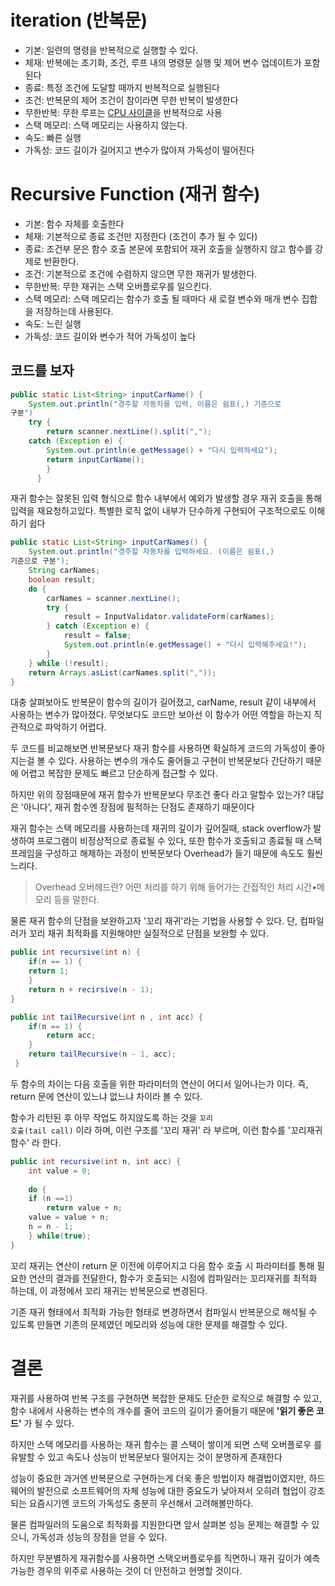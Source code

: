 # iteration (반복문)
- 기본: 일련의 명령을 반복적으로 실행할 수 있다.
- 체재: 반복에는 초기화, 조건, 루프 내의 명령문 실행 및 제어 변수 
업데이트가 포함된다
- 종료: 특정 조건에 도달할 때까지 반복적으로 실행된다
- 조건: 반복문의 제어 조건이 참이라면 무한 반복이 발생한다
- 무한반복: 무한 루프는 [CPU 사이클](https://gamedevlog.tistory.com/71)을 
반복적으로 사용
- 스택 메모리: 스택 메모리는 사용하지 않는다.
- 속도: 빠른 실행
- 가독성: 코드 길이가 길어지고 변수가 많아져 가독성이 떨어진다

# Recursive Function (재귀 함수)
- 기본: 함수 자체를 호출한다
- 체재: 기본적으로 종료 조건만 지정한다 (조건이 추가 될 수 있다)
- 종료: 조건부 문은 함수 호출 본문에 포함되어 재귀 호출을 실행하지 않고 
함수를 강제로 반환한다.
- 조건: 기본적으로 조건에 수렴하지 않으면 무한 재귀가 발생한다.
- 무한반복: 무한 재귀는 스택 오버플로우를 일으킨다.
- 스택 메모리: 스택 메모리는 함수가 호출 될 때마다 새 로컬 변수와 매개 
변수 집합을 저장하는데 사용된다.
- 속도: 느린 실행
- 가독성: 코드 길이와 변수가 적어 가독성이 높다

## 코드를 보자
```java
public static List<String> inputCarName() {
	System.out.println("경주할 자동차를 입력, 이름은 쉼표(,) 기준으로 
구분")
    try {
    	return scanner.nextLine().split(",");
    catch (Exception e) {
    	System.out.println(e.getMessage() + "다시 입력하세요");
        return inputCarName();
        }
      }    
```

재귀 함수는 잘못된 입력 형식으로 함수 내부에서 예외가 발생할 경우 재귀 
호출을 통해 입력을 재요청하고있다.
특별한 로직 없이 내부가 단수하게 구현되어 구조적으로도 이해하기 쉽다

```java
public static List<String> inputCarNames() {
    System.out.println("경주할 자동차를 입력하세요. (이름은 쉼표(,) 
기준으로 구분");
    String carNames;
    boolean result;
    do {
        carNames = scanner.nextLine();
        try {
            result = InputValidator.validateForm(carNames);
        } catch (Exception e) {
            result = false;
            System.out.println(e.getMessage() + "다시 입력해주세요!");
        }
    } while (!result);
    return Arrays.asList(carNames.split(","));
}
```

대충 살펴보아도 반복문이 함수의 길이가 길어졌고, carName, result 같이 
내부에서 사용하는 변수가 많아졌다.
무엇보다도 코드만 보아선 이 함수가 어떤 역할을 하는지 직관적으로 파악하기 
어렵다.

두 코드를 비교해보면 반복문보다 재귀 함수를 사용하면 확실하게 코드의 
가독성이 좋아지는걸 볼 수 있다.
사용하는 변수의 개수도 줄어들고 구현이 반복문보다 간단하기 때문에 어렵고 
복잡한 문제도 빠르고 단순하게 접근할 수 있다.

하지만 위의 장점때문에 재귀 함수가 반복문보다 무조건 좋다 라고 말할수 
있는가?
대답은 '아니다', 재귀 함수엔 장점에 필적하는 단점도 존재하기 때문이다

재귀 함수는 스택 메모리를 사용하는데 재귀의 깊이가 깊어질때, stack 
overflow가 발생하여 프로그램이 비정상적으로 종료될 수 있다, 또한 함수가 
호출되고 종료될 때 스택 프레임을 구성하고 해제하는 과정이 반복문보다 
Overhead가 들기 때문에 속도도 훨씬 느리다.

> Overhead
오버헤드란? 어떤 처리를 하기 위해 들어가는 간접적인 처리 시간•메모리 등을 
말한다.

물론 재귀 함수의 단점을 보완하고자 '꼬리 재귀'라는 기법을 사용할 수 있다.
단, 컴파일러가 꼬리 재귀 최적화를 지원해야만 실질적으로 단점을 보완할 수 
있다.

```java
public int recursive(int n) {
	if(n == 1) {
    return 1;
    }
    return n + recirsive(n - 1);
}

public int tailRecursive(int n , int acc) {
	if(n == 1) {
    	return acc;
    }
    return tailRecursive(n - 1, acc);
 }
```
두 함수의 차이는 다음 호출을 위한 파라미터의 연산이 어디서 일어나는가 
이다.
즉, return 문에 연산이 있느냐 없느냐 차이라 볼 수 있다.

함수가 리턴된 후 아무 작업도 하지않도록 하는 것을 <code>꼬리 호출(tail 
call)</code>
이라 하며, 이런 구조를 '꼬리 재귀' 라 부르며, 이런 함수를 '꼬리재귀함수' 
라 한다.

```java
public int recursive(int n, int acc) {
	int value = 0;
    
    do {
    if (n ==1)
        return value + n;
    value = value + n;
    n = n - 1;
    } while(true);
}
```
꼬리 재귀는 연산이 return 문 이전에 이루어지고 다음 함수 호출 시 
파라미터를 통해 필요한 연산의 결과를 전달한다, 함수가 호출되는 시점에 
컴파일러는 꼬리재귀를 최적화 하는데, 이 과정에서 꼬리 재귀는 반복문으로 
변경된다.

기존 재귀 형태에서 최적화 가능한 형태로 변경하면서 컴파일시 반복문으로 
해석될 수 있도록 만들면 기존의 문제였던 메모리와 성능에 대한 문제를 해결할 
수 있다.

# 결론
재귀를 사용하여 반복 구조를 구현하면 복잡한 문제도 단순한 로직으로 해결할 
수 있고, 함수 내에서 사용하는 변수의 개수를 줄어 코드의 길이가 줄어들기 
때문에 **'읽기 좋은 코드'** 가 될 수 있다.

하지만 스택 메모리를 사용하는 재귀 함수는 콜 스택이 쌓이게 되면 스택 
오버플로우 를 유발할 수 있고 속도나 성능이 반복문보다 떨어지는 것이 
분명하게 존재한다

성능이 중요한 과거엔 반복문으로 구현하는게 더욱 좋은 방법이자 
해결법이였지만, 하드웨어의 발전으로 소프트웨어의 자체 성능에 대한 중요도가 
낮아져서 오히려 협업이 강조되는 요즘시기엔 코드의 가독성도 충분히 우선해서 
고려해볼만하다.

물론 컴파일러의 도움으로 최적화를 지원한다면 앞서 살펴본 성능 문제는 
해결할 수 있으니, 가독성과 성능의 장점을 얻을 수 있다.

하지만 무분별하게 재귀함수를 사용하면 스택오버플로우를 직면하니 재귀 
깊이가 예측 가능한 경우의 위주로 사용하는 것이 더 안전하고 현명할 것이다.


